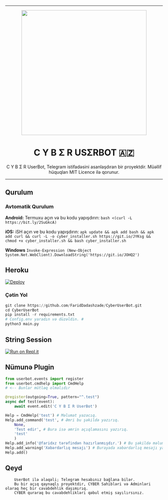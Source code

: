 ----

<p align="center"><a href="https://t.me/TheCyberUserBot"><img src="https://telegra.ph/file/07cb955da8c154a685ef4.jpg" width="400"></a></p> 
<h1 align="center"><b>C Y B Σ R USΣRBOT 🇦🇿</b></h1>
</div>
<p align="center">
    C Y B Σ R UserBot, Telegram istifadəsini asanlaşdıran bir proyektdir. Müəllif hüquqları MIT Licence ilə qorunur.
    
</p>

----

## Qurulum
### Avtomatik Qurulum

**Android:** Termuxu açın və bu kodu yapışdırın: `bash <(curl -L https://bit.ly/2SuGkcA)`

**iOS:** iSH açın ve bu kodu yapışdırın: `apk update && apk add bash && apk add curl && curl -L -o cyber_installer.sh https://git.io/JYKsg && chmod +x cyber_installer.sh && bash cyber_installer.sh`

**Windows** `Invoke-Expression (New-Object System.Net.WebClient).DownloadString('https://git.io/JOHQ2')`

## Heroku

[![Deploy](https://www.herokucdn.com/deploy/button.svg)](https://heroku.com/deploy?template=https://github.com/FaridDadashzade/CyberUserBot)

### Çətin Yol
```python
git clone https://github.com/FaridDadashzade/CyberUserBot.git
cd CyberUserBot
pip install -r requirements.txt
# Config.env yaradın və düzəldin. #
python3 main.py
```

## String Session

[![Run on Repl.it](https://repl.it/badge/github/FaridDadashzade/Cyber)](https://repl.it/@FaridDadashzade/Cyber)

## Nümunə Plugin
```python
from userbot.events import register
from userbot.cmdhelp import CmdHelp 
# <-- Bunlar mütləq olmalıdır

@register(outgoing=True, pattern="^.test")
async def test(event):
    await event.edit('C Y B Σ R UserBot')

Help = CmdHelp('test') # Məlumat yazacıq.
Help.add_command('test', # Əmri bu şəkildə yazırıq.
    None,
    'Test edir', # Bura isə əmrin açıqlamasını yazırıq.
    'test'
    )
Help.add_info('@faridxz tərəfindən hazırlanmışdır.') # Bu şəkildə məlumat yaza bilərsiniz.
Help.add_warning('Xəbərdarlıq mesajı') # Burayada xəbərdarlıq mesajı yazırıq.
Help.add()
```



## Qeyd
```
    UserBot ilə əlaqəli; Telegram hesabınız bağlana bilər.
    Bu bir açıq qaynaqlı proyektdir, CYBER Sahibləri və Adminləri olaraq heç bir cavabdehlik daşımırıq.
    CYBER quraraq bu cavabdehlikləri qəbul etmiş sayılırsınız.
```


